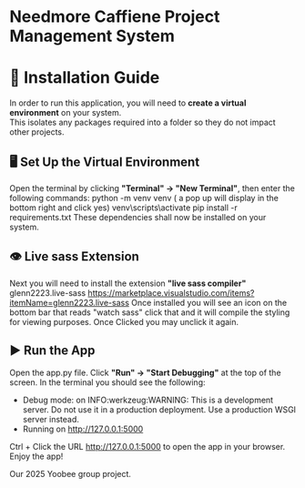 # Needmore Caffiene Project Management System

# 🚀 Installation Guide
In order to run this application, you will need to **create a virtual environment** on your system.  
This isolates any packages required into a folder so they do not impact other projects.

## 🖥️ Set Up the Virtual Environment
Open the terminal by clicking **"Terminal" → "New Terminal"**, then enter the following commands:
python -m venv venv ( a pop up will display in the bottom right and click yes)
venv\scripts\activate
pip install -r requirements.txt
These dependencies shall now be installed on your system.

## 👁 Live sass Extension
Next you will need to install the extension **"live sass compiler"**  glenn2223.live-sass https://marketplace.visualstudio.com/items?itemName=glenn2223.live-sass
Once installed you will see an icon on the bottom bar that reads "watch sass" click that and it will compile the styling for viewing purposes. Once Clicked you may unclick it again.


## ▶️ Run the App
Open the app.py file.
Click **"Run" → "Start Debugging"** at the top of the screen.
In the terminal you should see the following:

 * Debug mode: on
INFO:werkzeug:WARNING: This is a development server. Do not use it in a production deployment. Use a production WSGI server instead.
 * Running on http://127.0.0.1:5000

Ctrl + Click the URL http://127.0.0.1:5000 to open the app in your browser.
Enjoy the app!


 Our 2025 Yoobee group project.
